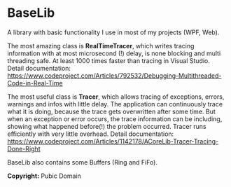 # BaseLib
A library with basic functionality I use in most of my projects (WPF, Web). 

The most amazing class is **RealTimeTracer**, which writes tracing information with at most microsecond
(!) delay, is none blocking and multi threading safe. At least 1000 times faster than tracing in Visual 
Studio.  
Detail documentation: <https://www.codeproject.com/Articles/792532/Debugging-Multithreaded-Code-in-Real-Time>

The most useful class is **Tracer**, which allows tracing of exceptions, errors, warnings and infos with 
little delay. The application can continuously trace what it is doing, because the trace gets overwritten
after some time. But when an exception or error occurs, the trace information can be including, showing
what happened before(!) the problem occurred. Tracer runs efficiently with very little overhead.
Detail documentation: <https://www.codeproject.com/Articles/1142178/ACoreLib-Tracer-Tracing-Done-Right>

BaseLib also contains some Buffers (Ring and FiFo).

**Copyright:** Pubic Domain

